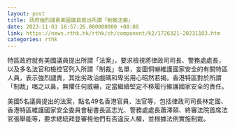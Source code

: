 ```yaml
---
layout: post
title: 政府強烈譴責美國議員提出所謂「制裁法案」
date: 2023-11-03 16:57:26.000000000 +08:00
link: https://news.rthk.hk/rthk/ch/component/k2/1726321-20231103.htm
categories: rthk
---
```


特區政府就有美國議員提出所謂「法案」，要求檢視將律政司司長、警務處處長，以及多名法官和檢控官列入所謂「制裁」名單，妄圖恫嚇維護國家安全的有關特區人員，表示強烈譴責，其拙劣政治戲碼和卑劣用心昭然若揭。香港特區對於所謂「制裁」嗤之以鼻，無懼任何威嚇，定當繼續堅定不移履行維護國家安全的責任。

美國5名議員提出的法案，點名49名香港官員、法官等，包括律政司司長林定國、香港特區維護國家安全委員會秘書長區志光、警務處處長蕭澤頤、終審法院首席法官張舉能等，要求總統拜登審視他們有否違反人權，並根據法例實施制裁。

